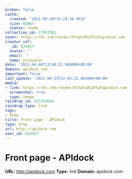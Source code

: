 ```yaml
---
broken: false
cache:
  created: '2021-09-20T19:29:44.953Z'
  size: 65867
  status: ready
collection_id: 17452361
cover: https://rdl.ink/render/http%3A%2F%2Fapidock.com
creator_ref:
  _id: 624427
  avatar: ''
  email: ''
  name: pitosalas
date: '2021-04-06T13:40:22.948000+00:00'
domain: apidock.com
important: false
last_update: '2022-06-23T22:43:23.861000+00:00'
media:
- link: https://rdl.ink/render/http%3A%2F%2Fapidock.com
  screenshot: true
  type: image
raindrop_id: 257323654
raindrop_type: link
tags:
- Ruby
title: Front page - APIdock
type: drop
url: http://apidock.com
user_id: 624427
---
```


# Front page - APIdock

**URL:** http://apidock.com
**Type:** link
**Domain:** apidock.com
